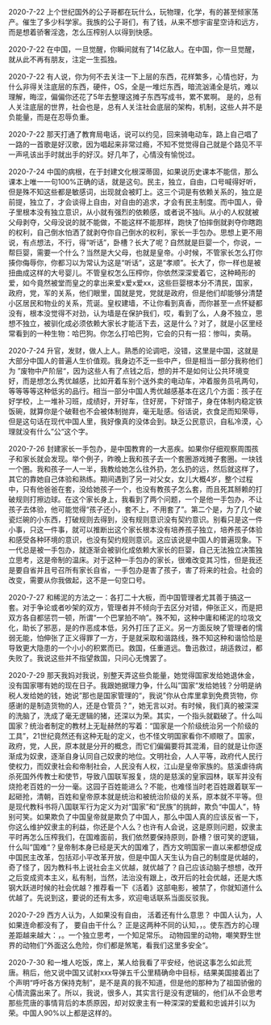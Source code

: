   
2020-7-22   上个世纪国外的公子哥都在玩什么，玩物理，化学，有的甚至倾家荡产。催生了多少科学家。我族的公子哥们，有了钱，从来不想宇宙星空诗和远方，而是想着骄奢淫逸，怎么压榨别人以得到快感。

2020-7-22    在中国，一旦觉醒，你瞬间就有了14亿敌人。在中国，你一旦觉醒，就从此不再有朋友，注定一生孤独。

2020-7-22    有人说，你为何不去关注一下上层的东西，花样繁多，心情也好，为什么非得关注底层的东西，硬件，OS，全是一堆烂东西，暗流汹涌全是坑，难以理解，晦涩，偏偏你还花了5年去整理这摊子东西写成书，累不累啊。 是的，总有人关注底层的世界，社会也是，总有人关注社会底层的架构，机制，这些人并不是负能量，而是在忍辱负重。

2020-7-22    那天打通了教育局电话，说可以约见，回来骑电动车，路上自己唱了一路的一首歌是好汉歌，因为唱起来非常过瘾，不知不觉觉得自己就是个路见不平一声吼该出手时就出手的好汉。好几年了，心情没有愉悦过。

2020-7-24   中国的病根，在于封建文化根深蒂固，如果说历史课本不能信，那么课本上唯一一句100%正确的话，就是这句。民主，独立，自由，口号喊得好听，但是殊不知这些都是敏感词，出现就会被盯上。这三个词是有依赖关系的，独立是前提，独立了，才会谈得上自由，对自由的追求，才会有民主制度。而中国人，骨子里根本没有独立意识，从小就有强烈的依赖感，或者说不独li。从小的人权就被父母剥夺，父母没说的就不能做，不能这样不能那样，跑快了怕摔倒就剥夺你瞎跑的权利，自己倒水怕洒了就剥夺你自己倒水的权利，家长一手包办。思想上更不用说，有点想法，不行，得“听话”，卧槽？长大了呢？自然就是巨婴一个，你说，一帮巨婴，需要一个什么？当然是大父母，也就是皇帝。小时候，不管家长怎么打你揍你侮辱你，你都习以为常认为这是“听话”，这是“孝顺”。长大了，你一样也是被扭曲成这样的大号婴儿。不管皇权怎么压榨你，你依然深深爱着它，这种畸形的爱，如今竟然被堂而皇之的拿出来爱x爱x爱xx，这些巨婴根本分不清民，国家，政府，党，军的关系，他们眼里，国就是党，党就是政府，但是他们却能够分清楚小区居民和物业的关系，荒诞。皇权建墙，不让你看到真香，而你甚至一点怀疑都没有，根本没觉得不对劲，认为墙是在保护我们，哎，看到了么，人身不独立，思想不独立，被驯化成必须依赖大家长才能活下去，这是什么？对了，就是小区里经常看到的一种生物：哈巴狗。你怎么打哈巴狗，它会的只有一招：惨叫，卖萌。

2020-7-24  升官，发财，做人上人。熟悉的论调吧，没错，这里是中国，这就是大部分中国人的普遍人生价值观。我身边不乏一些中产，但是相当一部分我称他们为 ”废物中产阶层“，因为这些人有了点钱之后，想的并不是如何让公共环境变好，而是想怎么秀优越感，比如开着车别个送外卖的电动车，冲着服务员吼两句，等等等等这种低劣的品行。相当一部分中国人秀优越感基本在这几个方面：孩子在好学校，上一堆补习班，成绩好，开好车，住好房，下好馆子，身在体制内稳定铁饭碗，就算你是个破鞋也不会被体制抛弃，毫无耻感。俗话说，衣食足而知荣辱，但是这句话在现代中国人里，我好像真的没体会到。缺乏公民意识，自私冷漠，心理就没有什么”公“这个字。

2020-7-26  封建家长一手包办，是中国教育的一大恶疾。如果你仔细观察周围孩子和家长就会发现。举个例子，昨晚上我和孩子去一个套圈游戏摊子套圈。一块钱一个圈。我和孩子一人一半，我教给她怎么往外扔，怎么扔的远，然后就这样了，其它的靠她自己体验和熟练。期间遇到了另一对父女，女儿大概4岁，整个过程中，只有他爸爸在套，没给她孩子一个，也没有教孩子怎么套，而且死其掰赖的打破规则打擦边球。在这个家长身上，我看到了两个问题，一个是他一手包办，不让孩子去体验，他可能觉得“孩子还小，套不上，不用套了”。第二个是，为了几个破瓷烂碗的小东西，打破规则去得到，没有规则意识没有契约意识。别看只是这一件小事，只这一件事，就可以推断出这个家长根本没有培养孩子独立，培养孩子体验和感受各种环境的意识，也没有契约规则意识。这应该说是中国人的普遍现象。下一代总是被一手包办，就逐渐会被驯化成依赖大家长的巨婴，自己无法独立决策独立思考，这是帝制的温床。对于这种一手包办的家长，很难改变其习性，但是我还是要自省并且号召所有家长自省，一手包办是害了孩子，害了将来的社会。社会的改变，需要从你我做起，这不是一句空口号。

2020-7-27  和稀泥的方法之一：各打二十大板，而中国管理者尤其善于搞这一套。对于争论或者吵架的双方，管理者并不倾向于去区分对错，伸张正义，而是把双方各自都惩罚一顿，所谓“一个巴掌拍不响”。殊不知，这种中庸和稀泥的垃圾文化，助长了邪恶，是的作恶成本低，另外打压了正义。另一方面反映了管理者的懦弱无能，怕伸张了正义得罪了一方，于是就采取和谐路线，殊不知这种和谐恰恰是导致更大隐患的一个小小的积累而已。救国，任重道远。鲁迅救过，胡适救过，都失败了。我说这些并不指望救国，只问心无愧罢了。

2020-7-29  那天我妈对我说，别整天弄这些负能量，她觉得国家发给她退休金，没有国家哪有她的现在日子。我跟她据理力争，什么叫”国家“发给她钱？分明是纳税人发给她的钱，她说”那也是国家管理的“，我说”你从仓库里拿到免费货物，你感谢的是制造货物的人，还是仓管员？”，她无言以对。有时候，我们真的被深深的洗脑了，洗成了毫无逻辑的猪，还深以为荣。其实，一个指头就戳破了。什么叫国家？统治者制定的教材上无耻赫然的写着：“国家是一个阶级统治另一个阶级的工具”，21世纪竟然还有这种无耻的定义，也不怪文明国家看你不顺眼了。国家，政府，党，人民，原本就是分开的概念，而它们偏偏要将其混淆，目的就是让你逐渐成为奴隶，逐渐自身认同自己奴隶的地位。文明社会，人人平等，政府代人民行使权力，而奴隶社会和帝制社会，人民没有人权，江山是皇帝家族的。慈溪虐待病杀死国外传教士和使节，导致八国联军报复，烧的是慈溪的皇家园林，联军并没有烧抢老百姓的一分一毫。这园子百姓能进么？不能，也难怪当时老百姓跟着联军一起砸抢，清朝，百姓和皇帝原本就是统治和被统治阶级的关系，原本就不平等。但是现代教科书将八国联军行为定义为对“国家”和“民族”的挑衅，欺负“中国人”，特别可笑。如果欺负了中国皇帝就是欺负了中国人，那么中国人真的应该反省一下，你这么维护奴隶主的利益，你还是个人么？也许有人会说，这是原则问题，奴隶主平时再怎么压榨我们，在国难面前，我们依然要保持原则，卧槽？很可笑的逻辑，什么叫”国难“？皇帝制本身已经是天大的国难了，西方文明国家一直以来都想促成中国民主改革，包括邓小平改革开放，但是中国人天生认为自己的制度是优越的，奇了怪了，因为教科书上说社会主义优越，就优越了？自己应该动脑子想想，改开之后变成资本主义，私有制，当然，法治没有跟上，改开后的社会优越，还是大炼钢大跃进时候的社会优越？推荐看一下《活着》这部电影，被禁了，你就知道什么优越了。先说到这，要说的还有太多，欢迎电话联系当面反驳我。

2020-7-29 西方人认为，人如果没有自由， 活着还有什么意思？ 中国人认为，人如果连命都没有了， 要自由干什么？ 正是这两种不同的认知，，。使东西方的心理差距越来越大：，。一个独立思考，一个知足常乐。 动物园里的动物，嘲笑野生世界的动物们”外面这么危险，你们都是煞笔，看我们这里多安全“。

2020-7-30  和一堆人吃饭，席上，某人给我看了平安经，他说这事怎么如此荒唐。稍后，他又说中国又试射xxx导弹五千公里精确命中目标，结果美国接着出了个声明“呼吁各方保持克制”，是不是真的我不知道，但是他的那种为了祖国骄傲的心情流露出来了。所以，我说，很多人，其实言行是没有逻辑的，他们从不会思考那些荒唐的事情背后的本质原因，却对奴隶主有一种深深的爱戴和忠诚并引以为荣。中国人90%以上都是这样的。

